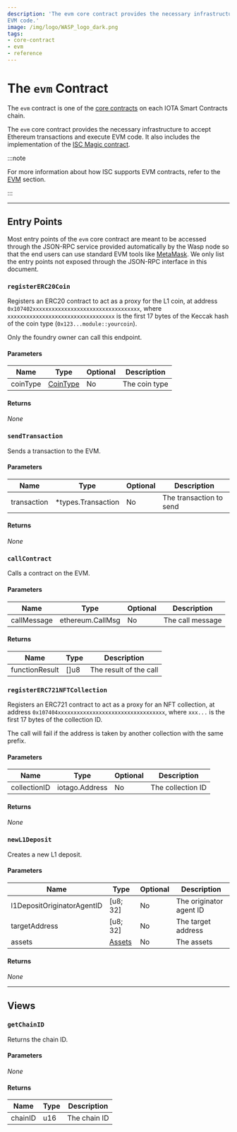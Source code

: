 ```yaml
---
description: 'The evm core contract provides the necessary infrastructure to accept Ethereum transactions and execute
EVM code.'
image: /img/logo/WASP_logo_dark.png
tags:
- core-contract
- evm
- reference
---
```


# The `evm` Contract

The `evm` contract is one of the [core contracts](overview.md) on each IOTA Smart Contracts chain.

The `evm` core contract provides the necessary infrastructure to accept Ethereum transactions and execute EVM code.
It also includes the implementation of the [ISC Magic contract](../../../iota-evm/how-tos/core-contracts/introduction.md).

:::note

For more information about how ISC supports EVM contracts, refer to the [EVM](../../../iota-evm/getting-started/languages-and-vms.mdx#what-is-evmsolidity) section.

:::

---

## Entry Points

Most entry points of the `evm` core contract are meant to be accessed through the JSON-RPC service provided
automatically by the Wasp node so that the end users can use standard EVM tools like [MetaMask](https://metamask.io/).
We only list the entry points not exposed through the JSON-RPC interface in this document.

### `registerERC20Coin`

Registers an ERC20 contract to act as a proxy for the L1 coin, at address
`0x107402xxxxxxxxxxxxxxxxxxxxxxxxxxxxxxxxxx`, where `xxxxxxxxxxxxxxxxxxxxxxxxxxxxxxxxxx` is the first 17 bytes of the Keccak hash of the coin type (`0x123...module::yourcoin`).

Only the foundry owner can call this endpoint.

#### Parameters

| Name     | Type                            | Optional | Description   |
| -------- | ------------------------------- | -------- | ------------- |
| coinType | [CoinType](./types.md#cointype) | No       | The coin type |

#### Returns

_None_

### `sendTransaction`

Sends a transaction to the EVM.

#### Parameters

| Name        | Type               | Optional | Description             |
| ----------- | ------------------ | -------- | ----------------------- |
| transaction | *types.Transaction | No       | The transaction to send |

#### Returns

_None_

### `callContract`

Calls a contract on the EVM.

#### Parameters

| Name        | Type             | Optional | Description      |
| ----------- | ---------------- | -------- | ---------------- |
| callMessage | ethereum.CallMsg | No       | The call message |

#### Returns

| Name           | Type | Description            |
| -------------- | ---- | ---------------------- |
| functionResult | []u8 | The result of the call |

### `registerERC721NFTCollection`

Registers an ERC721 contract to act as a proxy for an NFT collection, at address
`0x107404xxxxxxxxxxxxxxxxxxxxxxxxxxxxxxxxxx`, where `xxx...` is the first 17
bytes of the collection ID.

The call will fail if the address is taken by another collection with the same prefix.

#### Parameters

| Name         | Type           | Optional | Description       |
| ------------ | -------------- | -------- | ----------------- |
| collectionID | iotago.Address | No       | The collection ID |

#### Returns

_None_

### `newL1Deposit`

Creates a new L1 deposit.

#### Parameters

| Name                       | Type                        | Optional | Description             |
| -------------------------- | --------------------------- | -------- | ----------------------- |
| l1DepositOriginatorAgentID | [u8; 32]                    | No       | The originator agent ID |
| targetAddress              | [u8; 32]                    | No       | The target address      |
| assets                     | [Assets](./types.md#assets) | No       | The assets              |

#### Returns

_None_

---

## Views

### `getChainID`

Returns the chain ID.

#### Parameters

_None_

#### Returns

| Name    | Type | Description  |
| ------- | ---- | ------------ |
| chainID | u16  | The chain ID |
